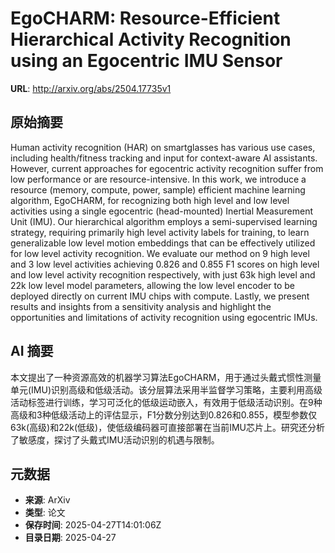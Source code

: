 # EgoCHARM: Resource-Efficient Hierarchical Activity Recognition using an Egocentric IMU Sensor

**URL**: http://arxiv.org/abs/2504.17735v1

## 原始摘要

Human activity recognition (HAR) on smartglasses has various use cases,
including health/fitness tracking and input for context-aware AI assistants.
However, current approaches for egocentric activity recognition suffer from low
performance or are resource-intensive. In this work, we introduce a resource
(memory, compute, power, sample) efficient machine learning algorithm,
EgoCHARM, for recognizing both high level and low level activities using a
single egocentric (head-mounted) Inertial Measurement Unit (IMU). Our
hierarchical algorithm employs a semi-supervised learning strategy, requiring
primarily high level activity labels for training, to learn generalizable low
level motion embeddings that can be effectively utilized for low level activity
recognition. We evaluate our method on 9 high level and 3 low level activities
achieving 0.826 and 0.855 F1 scores on high level and low level activity
recognition respectively, with just 63k high level and 22k low level model
parameters, allowing the low level encoder to be deployed directly on current
IMU chips with compute. Lastly, we present results and insights from a
sensitivity analysis and highlight the opportunities and limitations of
activity recognition using egocentric IMUs.


## AI 摘要

本文提出了一种资源高效的机器学习算法EgoCHARM，用于通过头戴式惯性测量单元(IMU)识别高级和低级活动。该分层算法采用半监督学习策略，主要利用高级活动标签进行训练，学习可泛化的低级运动嵌入，有效用于低级活动识别。在9种高级和3种低级活动上的评估显示，F1分数分别达到0.826和0.855，模型参数仅63k(高级)和22k(低级)，使低级编码器可直接部署在当前IMU芯片上。研究还分析了敏感度，探讨了头戴式IMU活动识别的机遇与限制。

## 元数据

- **来源**: ArXiv
- **类型**: 论文
- **保存时间**: 2025-04-27T14:01:06Z
- **目录日期**: 2025-04-27
